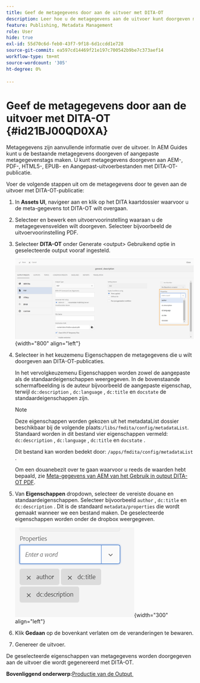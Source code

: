 ```yaml
---
title: Geef de metagegevens door aan de uitvoer met DITA-OT
description: Leer hoe u de metagegevens aan de uitvoer kunt doorgeven met DITA-OT-publicaties in AEM Guides.
feature: Publishing, Metadata Management
role: User
hide: true
exl-id: 55d70c6d-feb0-43f7-9f18-6d1ccdd1e728
source-git-commit: ea597cd14469f21e197c700542b9be7c373aef14
workflow-type: tm+mt
source-wordcount: '305'
ht-degree: 0%

---
```


# Geef de metagegevens door aan de uitvoer met DITA-OT {#id21BJ00QD0XA}

Metagegevens zijn aanvullende informatie over de uitvoer. In AEM Guides kunt u de bestaande metagegevens doorgeven of aangepaste metagegevenstags maken. U kunt metagegevens doorgeven aan AEM-, PDF-, HTML5-, EPUB- en Aangepast-uitvoerbestanden met DITA-OT-publicatie.

Voer de volgende stappen uit om de metagegevens door te geven aan de uitvoer met DITA-OT-publicatie:

1. In **Assets UI**, navigeer aan en klik op het DITA kaartdossier waarvoor u de meta-gegevens tot DITA-OT wilt overgaan.
1. Selecteer en bewerk een uitvoervoorinstelling waaraan u de metagegevensvelden wilt doorgeven. Selecteer bijvoorbeeld de uitvoervoorinstelling PDF.
1. Selecteer **DITA-OT** onder Generate &lt;output\> Gebruikend optie in geselecteerde output vooraf ingesteld.

   ![](images/custom-meta-data-output-preset.png){width="800" align="left"}

1. Selecteer in het keuzemenu Eigenschappen de metagegevens die u wilt doorgeven aan DITA-OT-publicaties.

   In het vervolgkeuzemenu Eigenschappen worden zowel de aangepaste als de standaardeigenschappen weergegeven. In de bovenstaande schermafbeelding is de auteur bijvoorbeeld de aangepaste eigenschap, terwijl `dc:description` , `dc:language` , `dc:title` en `docstate` de standaardeigenschappen zijn.

   >[!NOTE]
   >
   > Deze eigenschappen worden gekozen uit het metadataList dossier beschikbaar bij de volgende plaats:`/libs/fmdita/config/metadataList`. Standaard worden in dit bestand vier eigenschappen vermeld: `dc:description` , `dc:language` , `dc:title` en `docstate` .

   Dit bestand kan worden bedekt door: `/apps/fmdita/config/metadataList` .

   Om een douanebezit over te gaan waarvoor u reeds de waarden hebt bepaald, zie [&#x200B; Meta-gegevens van AEM van het Gebruik in output DITA-OT PDF &#x200B;](https://experienceleaguecommunities.adobe.com/t5/xml-documentation-discussions/use-aem-metadata-in-dita-ot-pdf-output/td-p/411880).

1. Van **Eigenschappen** dropdown, selecteer de vereiste douane en standaardeigenschappen. Selecteer bijvoorbeeld `author` , `dc:title` en `dc:description` . Dit is de standaard `metadata/properties` die wordt gemaakt wanneer we een bestand maken. De geselecteerde eigenschappen worden onder de dropbox weergegeven.

   ![](images/selected-metadata-properties.png){width="300" align="left"}

1. Klik **Gedaan** op de bovenkant verlaten om de veranderingen te bewaren.
1. Genereer de uitvoer.

De geselecteerde eigenschappen van metagegevens worden doorgegeven aan de uitvoer die wordt gegenereerd met DITA-OT.

**Bovenliggend onderwerp:**&#x200B;[&#x200B; Productie van de Output &#x200B;](generate-output.md)

